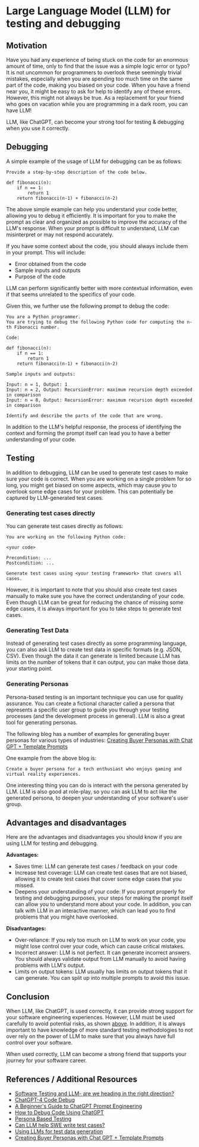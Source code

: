 # Large Language Model (LLM) for testing and debugging

## Motivation
Have you had any experience of being stuck on the code for an enormous amount of time,  only to find that the issue was a simple logic error or typo? 
It is not uncommon for programmers to overlook these seemingly trivial mistakes, especially when you are spending too much time on the same part of the code, making you biased on your code.
When you have a friend near you, it might be easy to ask for help to identify any of these errors. 
However, this might not always be true. As a replacement for your friend who goes on vacation while you are programming in a dark room, you can have LLM!

LLM, like ChatGPT, can become your strong tool for testing & debugging when you use it correctly. 

## Debugging 
A simple example of the usage of LLM for debugging can be as follows: 
```
Provide a step-by-step description of the code below.

def fibonacci(n):
    if n == 1: 
        return 1
    return fibonacci(n-1) + fibonacci(n-2)
```
The above simple example can help you understand your code better, allowing you to debug it efficiently.
It is important for you to make the prompt as clear and organized as possible to improve the accuracy of the LLM's response. 
When your prompt is difficult to understand, LLM can misinterpret or may not respond accurately.

If you have some context about the code, you should always include them in your prompt. This will include:

- Error obtained from the code
- Sample inputs and outputs 
- Purpose of the code

LLM can perform significantly better with more contextual information, even if that seems unrelated to the specifics of your code. 

Given this, we further use the following prompt to debug the code: 
```
You are a Python programmer. 
You are trying to debug the following Python code for computing the n-th Fibonacci number.

Code: 

def fibonacci(n):
    if n == 1: 
        return 1
    return fibonacci(n-1) + fibonacci(n-2)

Sample inputs and outputs: 

Input: n = 1, Output: 1
Input: n = 2, Output: RecursionError: maximum recursion depth exceeded in comparison
Input: n = 8, Output: RecursionError: maximum recursion depth exceeded in comparison

Identify and describe the parts of the code that are wrong.  
```

In addition to the LLM's helpful response, the process of identifying the context and forming the prompt itself can lead you to have a better understanding of your code. 

## Testing
In addition to debugging, LLM can be used to generate test cases to make sure your code is correct. 
When you are working on a single problem for so long, you might get biased on some aspects, 
which may cause you to overlook some edge cases for your problem. 
This can potentially be captured by LLM-generated test cases. 


### Generating test cases directly
You can generate test cases directly as follows: 
```
You are working on the following Python code: 

<your code>

Precondition: ...
Postcondition: ...

Generate test cases using <your testing framework> that covers all cases. 
```
However, it is important to note that you should also create test cases manually to make sure you have the correct understanding of your code. 
Even though LLM can be great for reducing the chance of missing some edge cases, it is always important for you to take steps to generate test cases. 

### Generating Test Data
Instead of generating test cases directly as some programming language, you can also ask LLM to create test data in specific formats (e.g. JSON, CSV). Even though the data it can generate is limited because LLM has limits on the number of tokens that it can output, you can make those data your starting point. 

### Generating Personas
Persona-based testing is an important technique you can use for quality assurance. 
You can create a fictional character called a persona that represents a specific user group to guide you through your testing processes (and the development process in general). 
LLM is also a great tool for generating personas. 

The following blog has a number of examples for generating buyer personas for various types of industries: [Creating Buyer Personas with Chat GPT + Template Prompts
](https://medium.com/@ferdian_ariff/creating-buyer-personas-with-chat-gpt-template-prompts-ad78f98e7e3e)

One example from the above blog is:  

```
Create a buyer persona for a tech enthusiast who enjoys gaming and virtual reality experiences.
```

One interesting thing you can do is interact with the persona generated by LLM. 
LLM is also good at role-play, so you can ask LLM to act like the generated persona, 
to deepen your understanding of your software's user group. 

## Advantages and disadvantages
Here are the advantages and disadvantages you should know if you are using LLM for testing and debugging. 

**Advantages:**

- Saves time: LLM can generate test cases / feedback on your code 
- Increase test coverage: LLM can create test cases that are not biased, allowing it to create test cases that cover some edge cases that you missed. 
- Deepens your understanding of your code: If you prompt properly for testing and debugging purposes, your steps for making the prompt itself can allow you to understand more about your code. In addition, you can talk with LLM in an interactive manner, which can lead you to find problems that you might have overlooked. 

**Disadvantages:**

- Over-reliance: If you rely too much on LLM to work on your code, you might lose control over your code, which can cause critical mistakes. 
- Incorrect answer: LLM is not perfect. It can generate incorrect answers. You should always validate output from LLM manually to avoid having problems with LLM's output.
- Limits on output tokens: LLM usually has limits on output tokens that it can generate. You can split up into multiple prompts to avoid this issue. 

## Conclusion 
When LLM, like ChatGPT, is used correctly, it can provide strong support for your software engineering experiences. 
However, LLM must be used carefully to avoid potential risks, as shown [above](#advantages-and-disadvantages). 
In addition, it is always important to have knowledge of more standard testing methodologies to not over rely on the power of LLM 
to make sure that you always have full control over your software. 

When used correctly, LLM can become a strong friend that supports your journey for your software career. 

## References / Additional Resources
- [Software Testing and LLM- are we heading in the right direction?](https://www.linkedin.com/pulse/software-testing-llm-we-heading-right-direction-nstarx/)
- [ChatGPT-4 Code Debug](https://www.w3schools.com/gen_ai/chatgpt-4/chatgpt-4_code_debug.php)
- [A Beginner's Guide to ChatGPT Prompt Engineering](https://www.datacamp.com/tutorial/a-beginners-guide-to-chatgpt-prompt-engineering)
- [How to Debug Code Using ChatGPT](https://rajvivan11.medium.com/how-to-debug-code-using-chatgpt-7b75d2615b8c)
- [Persona Based Testing](https://medium.com/@ChamalAsela/persona-based-testing-de6e1396c23c)
- [Can LLM help SWE write test cases?](https://medium.com/@taiyuanz/can-llm-help-swe-write-test-cases-4d1cd3b51b3e)
- [Using LLMs for test data generation](https://blog.dkwr.de/development/llm-for-test-data-generation/?utm_source=hnblogs.substack.com)
- [Creating Buyer Personas with Chat GPT + Template Prompts](https://medium.com/@ferdian_ariff/creating-buyer-personas-with-chat-gpt-template-prompts-ad78f98e7e3e)
